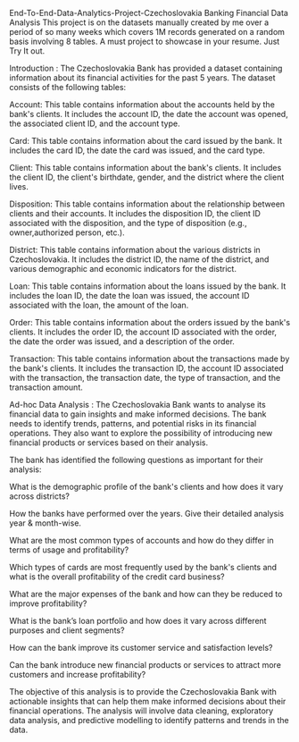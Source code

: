 End-To-End-Data-Analytics-Project-Czechoslovakia Banking Financial Data Analysis
This project is on the datasets manually created by me over a period of so many weeks which covers 1M records generated on a random basis involving 8 tables. A must project to showcase in your resume. Just Try It out.

Introduction :
The Czechoslovakia Bank has provided a dataset containing information about its financial activities for the past 5 years. The dataset consists of the following tables:

Account: This table contains information about the accounts held by the bank's clients. It includes the account ID, the date the account was opened, the associated client ID, and the account type.

Card: This table contains information about the card issued by the bank. It includes the card ID, the date the card was issued, and the card type.

Client: This table contains information about the bank's clients. It includes the client ID, the client's birthdate, gender, and the district where the client lives.

Disposition: This table contains information about the relationship between clients and their accounts. It includes the disposition ID, the client ID associated with the disposition, and the type of disposition (e.g., owner,authorized person, etc.).

District: This table contains information about the various districts in Czechoslovakia. It includes the district ID, the name of the district, and various demographic and economic indicators for the district.

Loan: This table contains information about the loans issued by the bank. It includes the loan ID, the date the loan was issued, the account ID associated with the loan, the amount of the loan.

Order: This table contains information about the orders issued by the bank's clients. It includes the order ID, the account ID associated with the order, the date the order was issued, and a description of the order.

Transaction: This table contains information about the transactions made by the bank's clients. It includes the transaction ID, the account ID associated with the transaction, the transaction date, the type of transaction, and the transaction amount.

Ad-hoc Data Analysis :
The Czechoslovakia Bank wants to analyse its financial data to gain insights and make informed decisions. The bank needs to identify trends, patterns, and potential risks in its financial operations. They also want to explore the possibility of introducing new financial products or services based on their analysis.

The bank has identified the following questions as important for their analysis:

What is the demographic profile of the bank's clients and how does it vary across districts?

How the banks have performed over the years. Give their detailed analysis year & month-wise.

What are the most common types of accounts and how do they differ in terms of usage and profitability?

Which types of cards are most frequently used by the bank's clients and what is the overall profitability of the credit card business?

What are the major expenses of the bank and how can they be reduced to improve profitability?

What is the bank’s loan portfolio and how does it vary across different purposes and client segments?

How can the bank improve its customer service and satisfaction levels?

Can the bank introduce new financial products or services to attract more customers and increase profitability?

The objective of this analysis is to provide the Czechoslovakia Bank with actionable insights that can help them make informed decisions about their financial operations. The analysis will involve data cleaning, exploratory data analysis, and predictive modelling to identify patterns and trends in the data.
